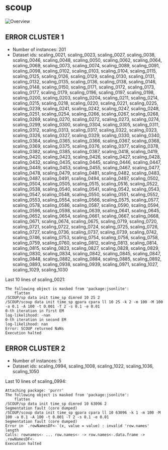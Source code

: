 # scoup
![Overview](scoup.svg)

## ERROR CLUSTER 1

 * Number of instances: 201
 * Dataset ids: scaling_0021, scaling_0023, scaling_0027, scaling_0038, scaling_0046, scaling_0048, scaling_0050, scaling_0062, scaling_0064, scaling_0069, scaling_0073, scaling_0074, scaling_0089, scaling_0091, scaling_0098, scaling_0102, scaling_0103, scaling_0104, scaling_0115, scaling_0125, scaling_0126, scaling_0129, scaling_0130, scaling_0131, scaling_0132, scaling_0135, scaling_0136, scaling_0138, scaling_0146, scaling_0148, scaling_0150, scaling_0171, scaling_0172, scaling_0173, scaling_0177, scaling_0179, scaling_0196, scaling_0197, scaling_0198, scaling_0200, scaling_0203, scaling_0204, scaling_0211, scaling_0214, scaling_0215, scaling_0218, scaling_0220, scaling_0221, scaling_0225, scaling_0239, scaling_0241, scaling_0242, scaling_0247, scaling_0248, scaling_0251, scaling_0254, scaling_0266, scaling_0267, scaling_0268, scaling_0269, scaling_0270, scaling_0272, scaling_0273, scaling_0274, scaling_0299, scaling_0300, scaling_0304, scaling_0305, scaling_0311, scaling_0312, scaling_0313, scaling_0317, scaling_0322, scaling_0323, scaling_0326, scaling_0327, scaling_0329, scaling_0330, scaling_0340, scaling_0364, scaling_0365, scaling_0366, scaling_0367, scaling_0368, scaling_0369, scaling_0375, scaling_0376, scaling_0377, scaling_0378, scaling_0382, scaling_0385, scaling_0387, scaling_0418, scaling_0419, scaling_0420, scaling_0423, scaling_0426, scaling_0427, scaling_0428, scaling_0432, scaling_0435, scaling_0445, scaling_0446, scaling_0447, scaling_0449, scaling_0453, scaling_0455, scaling_0467, scaling_0477, scaling_0478, scaling_0479, scaling_0481, scaling_0482, scaling_0483, scaling_0487, scaling_0491, scaling_0494, scaling_0497, scaling_0502, scaling_0504, scaling_0505, scaling_0515, scaling_0516, scaling_0522, scaling_0538, scaling_0540, scaling_0541, scaling_0542, scaling_0543, scaling_0547, scaling_0548, scaling_0550, scaling_0551, scaling_0552, scaling_0553, scaling_0554, scaling_0566, scaling_0575, scaling_0577, scaling_0578, scaling_0586, scaling_0587, scaling_0590, scaling_0594, scaling_0596, scaling_0598, scaling_0639, scaling_0641, scaling_0645, scaling_0652, scaling_0654, scaling_0661, scaling_0667, scaling_0668, scaling_0671, scaling_0674, scaling_0675, scaling_0719, scaling_0720, scaling_0721, scaling_0722, scaling_0724, scaling_0725, scaling_0726, scaling_0727, scaling_0736, scaling_0737, scaling_0739, scaling_0742, scaling_0746, scaling_0753, scaling_0754, scaling_0756, scaling_0758, scaling_0759, scaling_0760, scaling_0812, scaling_0813, scaling_0814, scaling_0815, scaling_0823, scaling_0827, scaling_0828, scaling_0829, scaling_0830, scaling_0834, scaling_0842, scaling_0845, scaling_0847, scaling_0848, scaling_0882, scaling_0884, scaling_0885, scaling_0892, scaling_0893, scaling_0938, scaling_0939, scaling_0971, scaling_1027, scaling_1029, scaling_1030

Last 10 lines of scaling_0021:
```
The following object is masked from 'package:jsonlite':
    flatten
/SCOUP/sp data init time_sp dimred 10 25 2
/SCOUP/scoup data init time_sp gpara cpara ll 10 25 -k 2 -m 100 -M 100 -a 0.1 -A 100 -t 0.001 -T 2 -s 0.1 -e 0.01
0-th iteration in first EM
log-likelihood: -nan
0-th iteration in second EM
log-likelihood: nan
Error: SCOUP returned NaNs
Execution halted
```

## ERROR CLUSTER 2

 * Number of instances: 5
 * Dataset ids: scaling_0994, scaling_1008, scaling_1022, scaling_1036, scaling_1050

Last 10 lines of scaling_0994:
```
Attaching package: 'purrr'
The following object is masked from 'package:jsonlite':
    flatten
/SCOUP/sp data init time_sp dimred 10 63096 2
Segmentation fault (core dumped)
/SCOUP/scoup data init time_sp gpara cpara ll 10 63096 -k 1 -m 100 -M 100 -a 0.1 -A 100 -t 0.001 -T 2 -s 0.1 -e 0.01
Segmentation fault (core dumped)
Error in `.rowNamesDF<-`(x, value = value) : invalid 'row.names' length
Calls: rownames<- ... row.names<- -> row.names<-.data.frame -> .rowNamesDF<-
Execution halted
```


